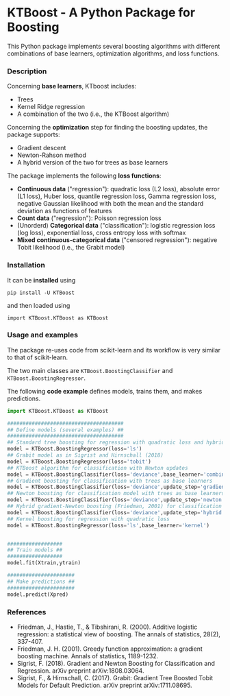 # KTBoost - A Python Package for Boosting

This Python package implements several boosting algorithms with different combinations of base learners, optimization algorithms, and loss functions.

### Description

Concerning **base learners**, KTboost includes:

* Trees 
* Kernel Ridge regression
* A combination of the two (i.e., the KTBoost algorithm) 


Concerning the **optimization** step for finding the boosting updates, the package supports:

* Gradient descent
* Newton-Rahson method
* A hybrid version of the two for trees as base learners


The package implements the following **loss functions**:

* **Continuous data** ("regression"): quadratic loss (L2 loss), absolute error (L1 loss), Huber loss, quantile regression loss, Gamma regression loss, negative Gaussian likelihood with both the mean and the standard deviation as functions of features
* **Count data** ("regression"): Poisson regression loss
* (Unorderd) **Categorical data** ("classification"): logistic regression loss (log loss), exponential loss, cross entropy loss with softmax
* **Mixed continuous-categorical data** ("censored regression"): negative Tobit likelihood (i.e., the Grabit model)




### Installation

It can be **installed** using 
```
pip install -U KTBoost
```
and then loaded using 
```
import KTBoost.KTBoost as KTBoost
```

### Usage and examples
The package re-uses code from scikit-learn and its workflow is very similar to that of scikit-learn.

The two main classes are `KTBoost.BoostingClassifier` and `KTBoost.BoostingRegressor`. 

The following **code example** defines models, trains them, and makes predictions.

```python
import KTBoost.KTBoost as KTBoost

######################################
## Define models (several examples) ##
######################################
## Standard tree boosting for regression with quadratic loss and hybrid gradient-Newton updates as in Friedman (2001)
model = KTBoost.BoostingRegressor(loss='ls')
## Grabit model as in Sigrist and Hirnschall (2018)
model = KTBoost.BoostingRegressor(loss='tobit')
## KTBoost algorithm for classification with Newton updates
model = KTBoost.BoostingClassifier(loss='deviance',base_learner='combined',update_step='newton')
## Gradient boosting for classification with trees as base learners
model = KTBoost.BoostingClassifier(loss='deviance',update_step='gradient')
## Newton boosting for classification model with trees as base learners
model = KTBoost.BoostingClassifier(loss='deviance',update_step='newton')
## Hybrid gradient-Newton boosting (Friedman, 2001) for classification with trees as base learners
model = KTBoost.BoostingClassifier(loss='deviance',update_step='hybrid')
## Kernel boosting for regression with quadratic loss
model = KTBoost.BoostingRegressor(loss='ls',base_learner='kernel')


##################
## Train models ##
##################
model.fit(Xtrain,ytrain)

######################
## Make predictions ##
######################
model.predict(Xpred)

```

### References

* Friedman, J., Hastie, T., & Tibshirani, R. (2000). Additive logistic regression: a statistical view of boosting. The annals of statistics, 28(2), 337-407.
* Friedman, J. H. (2001). Greedy function approximation: a gradient boosting machine. Annals of statistics, 1189-1232.
* Sigrist, F. (2018). Gradient and Newton Boosting for Classification and Regression. arXiv preprint arXiv:1808.03064.
* Sigrist, F., & Hirnschall, C. (2017). Grabit: Gradient Tree Boosted Tobit Models for Default Prediction. arXiv preprint arXiv:1711.08695.